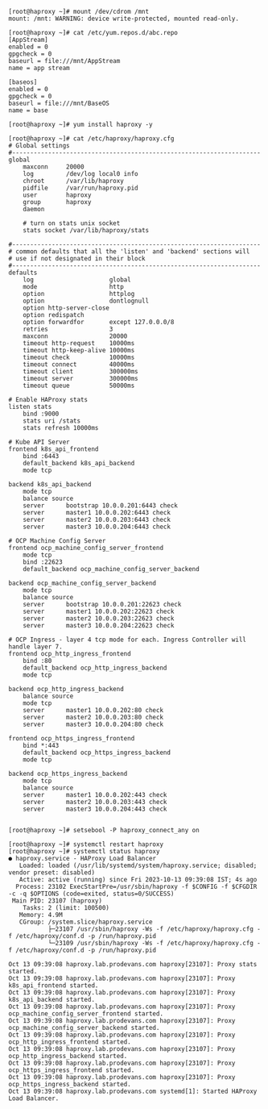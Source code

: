     
    [root@haproxy ~]# mount /dev/cdrom /mnt
    mount: /mnt: WARNING: device write-protected, mounted read-only.
    
    [root@haproxy ~]# cat /etc/yum.repos.d/abc.repo
    [AppStream]
    enabled = 0
    gpgcheck = 0
    baseurl = file:///mnt/AppStream
    name = app stream
    
    [baseos]
    enabled = 0
    gpgcheck = 0
    baseurl = file:///mnt/BaseOS
    name = base

    [root@haproxy ~]# yum install haproxy -y 
  
    [root@haproxy ~]# cat /etc/haproxy/haproxy.cfg
    # Global settings
    #---------------------------------------------------------------------
    global
        maxconn     20000
        log         /dev/log local0 info
        chroot      /var/lib/haproxy
        pidfile     /var/run/haproxy.pid
        user        haproxy
        group       haproxy
        daemon
    
        # turn on stats unix socket
        stats socket /var/lib/haproxy/stats
    
    #---------------------------------------------------------------------
    # common defaults that all the 'listen' and 'backend' sections will
    # use if not designated in their block
    #---------------------------------------------------------------------
    defaults
        log                     global
        mode                    http
        option                  httplog
        option                  dontlognull
        option http-server-close
        option redispatch
        option forwardfor       except 127.0.0.0/8
        retries                 3
        maxconn                 20000
        timeout http-request    10000ms
        timeout http-keep-alive 10000ms
        timeout check           10000ms
        timeout connect         40000ms
        timeout client          300000ms
        timeout server          300000ms
        timeout queue           50000ms
    
    # Enable HAProxy stats
    listen stats
        bind :9000
        stats uri /stats
        stats refresh 10000ms
    
    # Kube API Server
    frontend k8s_api_frontend
        bind :6443
        default_backend k8s_api_backend
        mode tcp
    
    backend k8s_api_backend
        mode tcp
        balance source
        server      bootstrap 10.0.0.201:6443 check
        server      master1 10.0.0.202:6443 check
        server      master2 10.0.0.203:6443 check
        server      master3 10.0.0.204:6443 check
    
    # OCP Machine Config Server
    frontend ocp_machine_config_server_frontend
        mode tcp
        bind :22623
        default_backend ocp_machine_config_server_backend
    
    backend ocp_machine_config_server_backend
        mode tcp
        balance source
        server      bootstrap 10.0.0.201:22623 check
        server      master1 10.0.0.202:22623 check
        server      master2 10.0.0.203:22623 check
        server      master3 10.0.0.204:22623 check
    
    # OCP Ingress - layer 4 tcp mode for each. Ingress Controller will handle layer 7.
    frontend ocp_http_ingress_frontend
        bind :80
        default_backend ocp_http_ingress_backend
        mode tcp
    
    backend ocp_http_ingress_backend
        balance source
        mode tcp
        server      master1 10.0.0.202:80 check
        server      master2 10.0.0.203:80 check
        server      master3 10.0.0.204:80 check
    
    frontend ocp_https_ingress_frontend
        bind *:443
        default_backend ocp_https_ingress_backend
        mode tcp
    
    backend ocp_https_ingress_backend
        mode tcp
        balance source
        server      master1 10.0.0.202:443 check
        server      master2 10.0.0.203:443 check
        server      master3 10.0.0.204:443 check

    
    [root@haproxy ~]# setsebool -P haproxy_connect_any on

    [root@haproxy ~]# systemctl restart haproxy
    [root@haproxy ~]# systemctl status haproxy
    ● haproxy.service - HAProxy Load Balancer
       Loaded: loaded (/usr/lib/systemd/system/haproxy.service; disabled; vendor preset: disabled)
       Active: active (running) since Fri 2023-10-13 09:39:08 IST; 4s ago
      Process: 23102 ExecStartPre=/usr/sbin/haproxy -f $CONFIG -f $CFGDIR -c -q $OPTIONS (code=exited, status=0/SUCCESS)
     Main PID: 23107 (haproxy)
        Tasks: 2 (limit: 100500)
       Memory: 4.9M
       CGroup: /system.slice/haproxy.service
               ├─23107 /usr/sbin/haproxy -Ws -f /etc/haproxy/haproxy.cfg -f /etc/haproxy/conf.d -p /run/haproxy.pid
               └─23109 /usr/sbin/haproxy -Ws -f /etc/haproxy/haproxy.cfg -f /etc/haproxy/conf.d -p /run/haproxy.pid
    
    Oct 13 09:39:08 haproxy.lab.prodevans.com haproxy[23107]: Proxy stats started.
    Oct 13 09:39:08 haproxy.lab.prodevans.com haproxy[23107]: Proxy k8s_api_frontend started.
    Oct 13 09:39:08 haproxy.lab.prodevans.com haproxy[23107]: Proxy k8s_api_backend started.
    Oct 13 09:39:08 haproxy.lab.prodevans.com haproxy[23107]: Proxy ocp_machine_config_server_frontend started.
    Oct 13 09:39:08 haproxy.lab.prodevans.com haproxy[23107]: Proxy ocp_machine_config_server_backend started.
    Oct 13 09:39:08 haproxy.lab.prodevans.com haproxy[23107]: Proxy ocp_http_ingress_frontend started.
    Oct 13 09:39:08 haproxy.lab.prodevans.com haproxy[23107]: Proxy ocp_http_ingress_backend started.
    Oct 13 09:39:08 haproxy.lab.prodevans.com haproxy[23107]: Proxy ocp_https_ingress_frontend started.
    Oct 13 09:39:08 haproxy.lab.prodevans.com haproxy[23107]: Proxy ocp_https_ingress_backend started.
    Oct 13 09:39:08 haproxy.lab.prodevans.com systemd[1]: Started HAProxy Load Balancer.